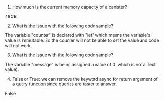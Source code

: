 1. How much is the current memory capacity of a canister?

48GB

2. What is the issue with the following code sample?

The variable "counter" is declared with "let" which means the variable's value is immutable. So the counter will not be able to set the value and code will not work.

3. What is the issue with the following code sample?

The variable "message" is being assigned a value of 0 (which is not a Text value).

4. False or True: we can remove the keyword async for return argument of a query function since queries are faster to answer.

False